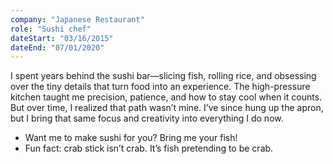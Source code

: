 ```yaml
---
company: "Japanese Restaurant"
role: "Sushi chef"
dateStart: "03/16/2015"
dateEnd: "07/01/2020"
---
```


I spent years behind the sushi bar—slicing fish, rolling rice, and obsessing over the tiny details that turn food into an experience. The high-pressure kitchen taught me precision, patience, and how to stay cool when it counts. But over time, I realized that path wasn’t mine. I’ve since hung up the apron, but I bring that same focus and creativity into everything I do now.

- Want me to make sushi for you? Bring me your fish!
- Fun fact: crab stick isn’t crab. It’s fish pretending to be crab.
